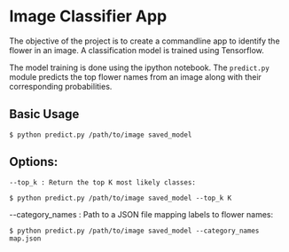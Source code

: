 # Image Classifier App

The objective of the project is to create a commandline app to identify the flower in an image. A classification model is trained using Tensorflow.

The model training is done using the ipython notebook. The `predict.py`  module  predicts the top flower names from an image along with their corresponding probabilities.

## Basic Usage

```
$ python predict.py /path/to/image saved_model
```

## Options:

``` 
--top_k : Return the top K most likely classes:
```

```
$ python predict.py /path/to/image saved_model --top_k K
```

--category_names : Path to a JSON file mapping labels to flower names:

```
$ python predict.py /path/to/image saved_model --category_names map.json
```

